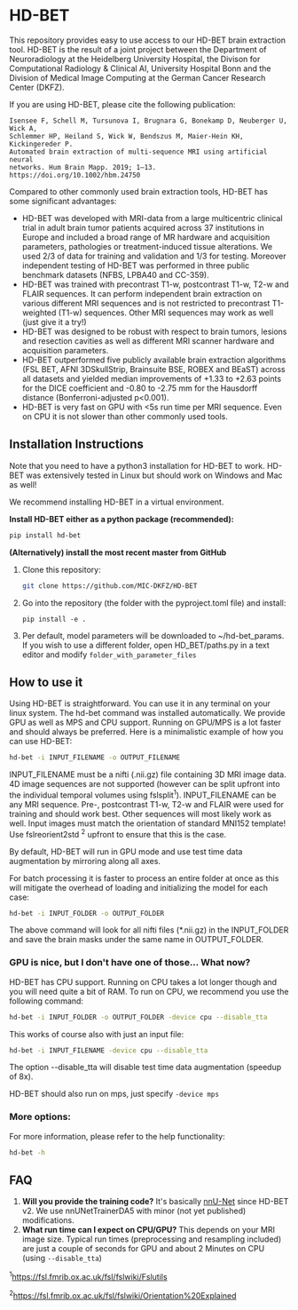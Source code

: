 # HD-BET

This repository provides easy to use access to our HD-BET
brain extraction tool. HD-BET is the result of a joint project between the
Department of Neuroradiology at the Heidelberg University Hospital, the Divison
for Computational Radiology & Clinical AI, University Hospital Bonn and the
Division of Medical Image Computing at the German Cancer Research Center (DKFZ).

If you are using HD-BET, please cite the following publication:

    Isensee F, Schell M, Tursunova I, Brugnara G, Bonekamp D, Neuberger U, Wick A,
    Schlemmer HP, Heiland S, Wick W, Bendszus M, Maier-Hein KH, Kickingereder P.
    Automated brain extraction of multi-sequence MRI using artificial neural
    networks. Hum Brain Mapp. 2019; 1–13. https://doi.org/10.1002/hbm.24750

Compared to other commonly used brain extraction tools, HD-BET has some
significant advantages:

- HD-BET was developed with MRI-data from a large multicentric clinical trial in
  adult brain tumor patients acquired across 37 institutions in Europe and
  included a broad range of MR hardware and acquisition parameters, pathologies
  or treatment-induced tissue alterations. We used 2/3 of data for training and
  validation and 1/3 for testing. Moreover independent testing of HD-BET was
  performed in three public benchmark datasets (NFBS, LPBA40 and CC-359).
- HD-BET was trained with precontrast T1-w, postcontrast T1-w, T2-w and FLAIR
  sequences. It can perform independent brain extraction on various different
  MRI sequences and is not restricted to precontrast T1-weighted (T1-w)
  sequences. Other MRI sequences may work as well (just give it a try!)
- HD-BET was designed to be robust with respect to brain tumors, lesions and
  resection cavities as well as different MRI scanner hardware and acquisition
  parameters.
- HD-BET outperformed five publicly available brain extraction algorithms (FSL
  BET, AFNI 3DSkullStrip, Brainsuite BSE, ROBEX and BEaST) across all datasets
  and yielded median improvements of +1.33 to +2.63 points for the DICE
  coefficient and -0.80 to -2.75 mm for the Hausdorff distance
  (Bonferroni-adjusted p<0.001).
- HD-BET is very fast on GPU with <5s run time per MRI sequence. Even on CPU it
  is not slower than other commonly used tools.

## Installation Instructions

Note that you need to have a python3 installation for HD-BET to work. HD-BET was
extensively tested in Linux but should work on Windows and Mac as well!

We recommend installing HD-BET in a virtual environment.

**Install HD-BET either as a python package (recommended):**
```bash
pip install hd-bet
```

**(Alternatively) install the most recent master from GitHub**
1. Clone this repository:
   ```bash
   git clone https://github.com/MIC-DKFZ/HD-BET
   ```
2. Go into the repository (the folder with the pyproject.toml file) and install:
   ```
   pip install -e .
   ```
3. Per default, model parameters will be downloaded to ~/hd-bet_params. If you
   wish to use a different folder, open HD_BET/paths.py in a text editor and
   modify `folder_with_parameter_files`

## How to use it

Using HD-BET is straightforward. You can use it in any terminal on your linux
system. The hd-bet command was installed automatically. We provide GPU as well
as MPS and CPU support. Running on GPU/MPS is a lot faster and should always be
preferred. Here is a minimalistic example of how you can use HD-BET:

```bash
hd-bet -i INPUT_FILENAME -o OUTPUT_FILENAME
```

INPUT_FILENAME must be a nifti (.nii.gz) file containing 3D MRI image data. 4D
image sequences are not supported (however can be split upfront into the
individual temporal volumes using fslsplit<sup>1</sup>). INPUT_FILENAME can be
any MRI sequence. Pre-, postcontrast T1-w, T2-w and FLAIR were used for training
and should work best. Other sequences will most likely work as well. Input
images must match the orientation of standard MNI152
template! Use fslreorient2std <sup>2</sup> upfront to ensure that this is the
case.

By default, HD-BET will run in GPU mode and use test time data
augmentation by mirroring along all axes.

For batch processing it is faster to process an entire folder at once as this
will mitigate the overhead of loading and initializing the model for each case:

```bash
hd-bet -i INPUT_FOLDER -o OUTPUT_FOLDER
```

The above command will look for all nifti files (\*.nii.gz) in the INPUT_FOLDER
and save the brain masks under the same name in OUTPUT_FOLDER.

### GPU is nice, but I don't have one of those... What now?

HD-BET has CPU support. Running on CPU takes a lot longer though and you will
need quite a bit of RAM. To run on CPU, we recommend you use the following
command:

```bash
hd-bet -i INPUT_FOLDER -o OUTPUT_FOLDER -device cpu --disable_tta
```

This works of course also with just an input file:

```bash
hd-bet -i INPUT_FILENAME -device cpu --disable_tta
```

The option --disable_tta will disable test time data augmentation
(speedup of 8x).

HD-BET should also run on mps, just specify `-device mps`

### More options:

For more information, please refer to the help functionality:

```bash
hd-bet -h
```

## FAQ
1. **Will you provide the training code?** It's basically
[nnU-Net](https://github.com/MIC-DKFZ/nnUNet) since HD-BET v2. We use
   nnUNetTrainerDA5 with minor (not yet published) modifications.
2. **What run time can I expect on CPU/GPU?** This depends on your MRI image
   size. Typical run times (preprocessing and resampling
   included) are just a couple of seconds for GPU and about 2 Minutes on CPU
   (using `--disable_tta`)

<sup>1</sup>https://fsl.fmrib.ox.ac.uk/fsl/fslwiki/Fslutils

<sup>2</sup>https://fsl.fmrib.ox.ac.uk/fsl/fslwiki/Orientation%20Explained
